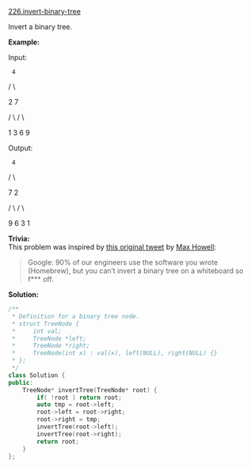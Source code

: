 [226.invert-binary-tree](https://leetcode.com/problems/invert-binary-tree/)  

Invert a binary tree.

**Example:**

Input:

  
     4
  
   /   \\
  
  2     7
  
 / \\   / \\
  
1   3 6   9

Output:

  
     4
  
   /   \\
  
  7     2
  
 / \\   / \\
  
9   6 3   1

**Trivia:**  
This problem was inspired by [this original tweet](https://twitter.com/mxcl/status/608682016205344768) by [Max Howell](https://twitter.com/mxcl):

> Google: 90% of our engineers use the software you wrote (Homebrew), but you can’t invert a binary tree on a whiteboard so f\*\*\* off.  



**Solution:**  

```cpp
/**
 * Definition for a binary tree node.
 * struct TreeNode {
 *     int val;
 *     TreeNode *left;
 *     TreeNode *right;
 *     TreeNode(int x) : val(x), left(NULL), right(NULL) {}
 * };
 */
class Solution {
public:
    TreeNode* invertTree(TreeNode* root) {
        if( !root ) return root;
        auto tmp = root->left;
        root->left = root->right;
        root->right = tmp;
        invertTree(root->left);
        invertTree(root->right);
        return root;
    }
};
```
      